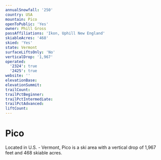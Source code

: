 ```yaml
---
annualSnowfall: '250'
country: USA
mountain: Pico
openToPublic: 'Yes'
owner: Phill Gross
passAffiliations: 'Ikon, Uphill New England'
skiableAcres: '468'
skied: 'Yes'
state: Vermont
surfaceLiftsOnly: 'No'
verticalDrop: '1,967'
operated:
  '2324': true
  '2425': true
website: ''
elevationBase:
elevationSummit:
trailCount:
trailPctBeginner:
trailPctIntermediate:
trailPctAdvanced:
liftCount:
---
```



# Pico

Located in U.S. - Vermont, Pico is a ski area with a vertical drop of 1,967 feet and 468 skiable acres.

